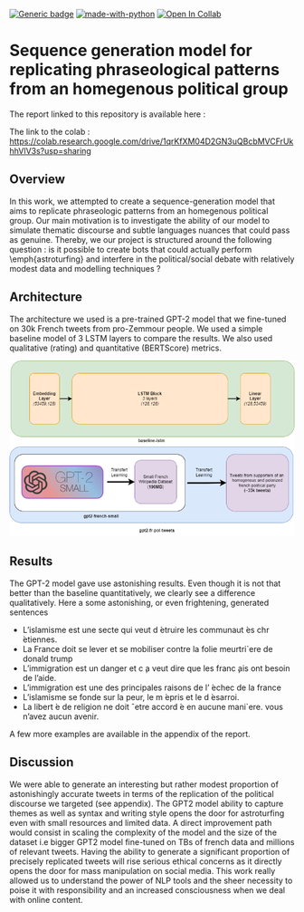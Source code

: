 [![Generic badge](https://img.shields.io/badge/ENSAE-ML%20for%20NLP-blue.svg)](https://shields.io/)
[![made-with-python](https://img.shields.io/badge/Made%20with-Python-red.svg)](#python) [![Open In Collab](https://colab.research.google.com/assets/colab-badge.svg)](https://colab.research.google.com/drive/1qrKfXM04D2GN3uQBcbMVCFrUkhhVlV3s?usp=sharing)

# Sequence generation model for replicating phraseological patterns from an homegenous political group

The report linked to this repository is available here :

The link to the colab : https://colab.research.google.com/drive/1qrKfXM04D2GN3uQBcbMVCFrUkhhVlV3s?usp=sharing

## Overview
In this work, we attempted to create a sequence-generation model that aims to replicate phraseologic patterns from an homegenous
political group. Our main motivation is to investigate the ability of our model to simulate thematic discourse and subtle languages nuances that could pass as genuine. Thereby, we our project is structured around the following question : is it possible to create bots that could actually perform \emph{astroturfing} and interfere in the political/social debate with relatively modest data and modelling techniques ?


## Architecture

The architecture we used is a pre-trained GPT-2 model that we fine-tuned on 30k French tweets from pro-Zemmour people. We used a simple baseline model of 3 LSTM layers to compare the results. We also used qualitative (rating) and quantitative (BERTScore) metrics.

![Alt text](img/models.png?raw=true "Architecture models")


## Results

The GPT-2 model gave use astonishing results. Even though it is not that better than the baseline quantitatively, we clearly see a difference qualitatively. 
Here a some astonishing, or even frightening, generated sentences

* L’islamisme est une secte qui veut d ́etruire les
communaut ́es chr ́etiennes.
* La France doit se lever et se mobiliser contre
la folie meurtri`ere de donald trump
* L’immigration est un danger et c ̧a veut dire
que les franc ̧ais ont besoin de l’aide.
* L’immigration est une des principales raisons
de l’ ́echec de la france
* L’islamisme se fonde sur la peur, le m ́epris et
le d ́esarroi.
* La libert ́e de religion ne doit ˆetre accord ́e en
aucune mani`ere. vous n’avez aucun avenir.

A few more examples are available in the appendix of the report.


## Discussion

We were able to generate an interesting but rather
modest proportion of astonishingly accurate
tweets in terms of the replication of the political
discourse we targeted (see appendix). The GPT2
model ability to capture themes as well as syntax
and writing style opens the door for astroturfing
even with small resources and limited data.
A direct improvement path would consist in
scaling the complexity of the model and the size
of the dataset i.e bigger GPT2 model fine-tuned
on TBs of french data and millions of relevant
tweets. Having the ability to generate a significant
proportion of precisely replicated tweets will rise
serious ethical concerns as it directly opens the
door for mass manipulation on social media. This
work really allowed us to understand the power of
NLP tools and the sheer necessity to poise it with
responsibility and an increased consciousness
when we deal with online content.
